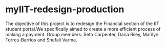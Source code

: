 # myIIT-redesign-production
The objective of this project is to redesign the Financial section of the IIT student portal.We specifically aimed to create a more efficient process of making 
a payment. Group members: Seth Carpenter, Daria Riley, Marilyn Torres-Barrios and Shefali Varma.